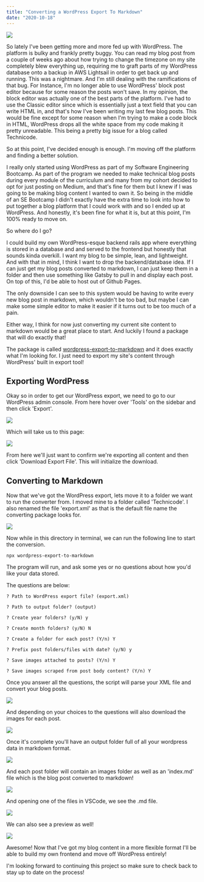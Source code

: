 ```yaml
---
title: "Converting a WordPress Export To Markdown"
date: "2020-10-18"
---
```


![](images/Screen-Shot-2020-10-18-at-4.50.12-PM.png)

So lately I've been getting more and more fed up with WordPress. The platform is bulky and frankly pretty buggy. You can read my blog post from a couple of weeks ago about how trying to change the timezone on my site completely blew everything up, requiring me to graft parts of my WordPress database onto a backup in AWS Lightsail in order to get back up and running. This was a nightmare. And I'm still dealing with the ramifications of that bug. For Instance, I'm no longer able to use WordPress' block post editor because for some reason the posts won't save. In my opinion, the block editor was actually one of the best parts of the platform. I've had to use the Classic editor since which is essentially just a text field that you can write HTML in, and that's how I've been writing my last few blog posts. This would be fine except for some reason when I'm trying to make a code block in HTML, WordPress drops all the white space from my code making it pretty unreadable. This being a pretty big issue for a blog called Technicode.

So at this point, I've decided enough is enough. I'm moving off the platform and finding a better solution.

I really only started using WordPress as part of my Software Engineering Bootcamp. As part of the program we needed to make technical blog posts during every module of the curriculum and many from my cohort decided to opt for just posting on Medium, and that's fine for them but I knew if I was going to be making blog content I wanted to own it. So being in the middle of an SE Bootcamp I didn't exactly have the extra time to look into how to put together a blog platform that I could work with and so I ended up at WordPress. And honestly, it's been fine for what it is, but at this point, I'm 100% ready to move on.

So where do I go?

I could build my own WordPress-esque backend rails app where everything is stored in a database and and served to the frontend but honestly that sounds kinda overkill. I want my blog to be simple, lean, and lightweight. And with that in mind, I think I want to drop the backend/database idea. If I can just get my blog posts converted to markdown, I can just keep them in a folder and then use something like Gatsby to pull in and display each post. On top of this, I'd be able to host out of Github Pages.

The only downside I can see to this system would be having to write every new blog post in markdown, which wouldn't be too bad, but maybe I can make some simple editor to make it easier if it turns out to be too much of a pain.

Either way, I think for now just converting my current site content to markdown would be a great place to start. And luckily I found a package that will do exactly that!

The package is called [wordpress-export-to-markdown](https://github.com/lonekorean/wordpress-export-to-markdown) and it does exactly what I'm looking for. I just need to export my site's content through WordPress' built in export tool!

## Exporting WordPress

Okay so in order to get our WordPress export, we need to go to our WordPress admin console. From here hover over 'Tools' on the sidebar and then click 'Export'.

![](images/Screen-Shot-2020-10-18-at-2.58.16-PM.png)

Which will take us to this page:

![](images/Screen-Shot-2020-10-18-at-2.58.34-PM.png)

From here we'll just want to confirm we're exporting all content and then click 'Download Export File'. This will initialize the download.

## Converting to Markdown

Now that we've got the WordPress export, lets move it to a folder we want to run the converter from. I moved mine to a folder called 'Technicode'. I also renamed the file 'export.xml' as that is the default file name the converting package looks for.

![](images/Screen-Shot-2020-10-18-at-3.22.57-PM.png)

Now while in this directory in terminal, we can run the following line to start the conversion.

`npx wordpress-export-to-markdown`

The program will run, and ask some yes or no questions about how you'd like your data stored.

The questions are below:

`? Path to WordPress export file? (export.xml)`

`? Path to output folder? (output)`

`? Create year folders? (y/N) y`

`? Create month folders? (y/N) N`

`? Create a folder for each post? (Y/n) Y`

`? Prefix post folders/files with date? (y/N) y`

`? Save images attached to posts? (Y/n) Y`

`? Save images scraped from post body content? (Y/n) Y`

Once you answer all the questions, the script will parse your XML file and convert your blog posts.

![](images/Screen-Shot-2020-10-18-at-3.37.04-PM.png)

And depending on your choices to the questions will also download the images for each post.

![](images/Screen-Shot-2020-10-18-at-3.37.19-PM.png)

Once it's complete you'll have an output folder full of all your wordpress data in markdown format.

![](images/Screen-Shot-2020-10-18-at-3.38.30-PM.png)

And each post folder will contain an images folder as well as an 'index.md' file which is the blog post converted to markdown!

![](images/Screen-Shot-2020-10-18-at-4.03.12-PM.png)

And opening one of the files in VSCode, we see the .md file.

![](images/Screen-Shot-2020-10-18-at-4.16.41-PM.png)

We can also see a preview as well!

![](images/Screen-Shot-2020-10-18-at-4.16.55-PM.png)

Awesome! Now that I've got my blog content in a more flexible format I'll be able to build my own frontend and move off WordPress entirely!

I'm looking forward to continuing this project so make sure to check back to stay up to date on the process!

